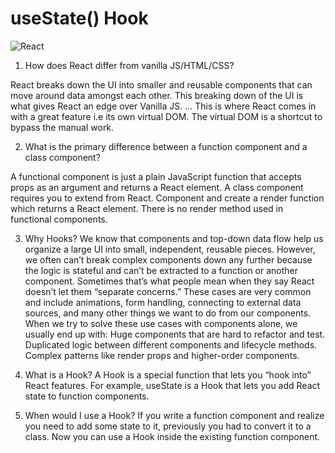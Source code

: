 # useState() Hook

![React](https://ms314006.github.io/static/b7a8f321b0bbc07ca9b9d22a7a505ed5/97b31/React.jpg)

1. How does React differ from vanilla JS/HTML/CSS?

React breaks down the UI into smaller and reusable components that can move around data amongst each other. This breaking down of the UI is what gives React an edge over Vanilla JS. ... This is where React comes in with a great feature i.e its own virtual DOM. The virtual DOM is a shortcut to bypass the manual work.

2. What is the primary difference between a function component and a class component?

A functional component is just a plain JavaScript function that accepts props as an argument and returns a React element. A class component requires you to extend from React. Component and create a render function which returns a React element. There is no render method used in functional components.

3. Why Hooks?
We know that components and top-down data flow help us organize a large UI into small, independent, reusable pieces. However, we often can’t break complex components down any further because the logic is stateful and can’t be extracted to a function or another component. Sometimes that’s what people mean when they say React doesn’t let them “separate concerns.”
These cases are very common and include animations, form handling, connecting to external data sources, and many other things we want to do from our components. When we try to solve these use cases with components alone, we usually end up with:
Huge components that are hard to refactor and test.
Duplicated logic between different components and lifecycle methods.
Complex patterns like render props and higher-order components.

4. What is a Hook?
 A Hook is a special function that lets you “hook into” React features. For example, useState is a Hook that lets you add React state to function components.

5. When would I use a Hook?
  If you write a function component and realize you need to add some state to it, previously you had to convert it to a class. Now you can use a Hook inside the existing function component.
